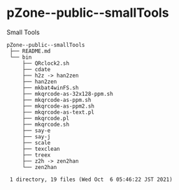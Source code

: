 # pZone--public--smallTools

Small Tools


    pZone--public--smallTools
     ├── README.md
     └── bin
         ├── QRclock2.sh
         ├── cdate
         ├── h2z -> han2zen
         ├── han2zen
         ├── mkbat4winFS.sh
         ├── mkqrcode-as-32x128-ppm.sh
         ├── mkqrcode-as-ppm.sh
         ├── mkqrcode-as-ppm2.sh
         ├── mkqrcode-as-text.pl
         ├── mkqrcode.pl
         ├── mkqrcode.sh
         ├── say-e
         ├── say-j
         ├── scale
         ├── texclean
         ├── treex
         ├── z2h -> zen2han
         └── zen2han

     1 directory, 19 files (Wed Oct  6 05:46:22 JST 2021)
